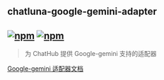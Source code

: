 ## chatluna-google-gemini-adapter

## [![npm](https://img.shields.io/npm/v/koishi-plugin-chatluna-google-gemini-adapter)](https://www.npmjs.com/package/koishi-plugin-chatluna-google-gemini) [![npm](https://img.shields.io/npm/dm/koishi-plugin-chatluna-google-gemini-adapter)](https://www.npmjs.com/package//koishi-plugin-chatluna-google-gemini-adapter)

> 为 ChatHub 提供 Google-gemini 支持的适配器

[Google-gemini 适配器文档](https://chatluna.chat/guide/configure-model-platform/google-gemini.html)
